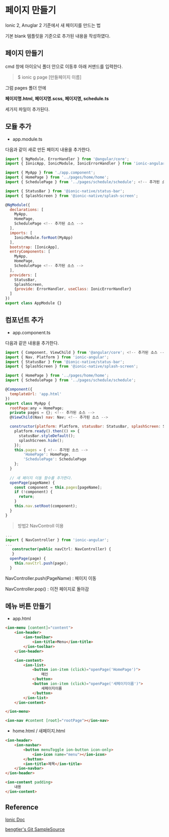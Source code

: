 # 페이지 만들기

Ionic 2, Anuglar 2 기준에서 새 페이지를 만드는 법

기본 blank 템플릿을 기준으로 추가된 내용을 작성하였다.



## 페이지 만들기

cmd 창에 아이오닉 폴더 안으로 이동후 아래 커맨드를 입력한다.

> $ ionic g page [만들페이지 이름]



그럼 pages 폴더 안에

**페이지명.html, 페이지명.scss, 페이지명, schedule.ts**

세가지 파일이 추가된다.

## 모듈 추가

- app.module.ts

다음과 같이 새로 만든 페이지 내용을 추가한다.

````javascript
import { NgModule, ErrorHandler } from '@angular/core';
import { IonicApp, IonicModule, IonicErrorHandler } from 'ionic-angular';

import { MyApp } from './app.component';
import { HomePage } from '../pages/home/home';
import { SchedulePage } from '../pages/schedule/schedule'; <!-- 추가된 소스 -->

import { StatusBar } from '@ionic-native/status-bar';
import { SplashScreen } from '@ionic-native/splash-screen';

@NgModule({
  declarations: [
    MyApp,
    HomePage,
    SchedulePage <!-- 추가된 소스 -->
  ],
  imports: [
    IonicModule.forRoot(MyApp)
  ],
  bootstrap: [IonicApp],
  entryComponents: [
    MyApp,
    HomePage,
    SchedulePage <!-- 추가된 소스 -->
  ],
  providers: [
    StatusBar,
    SplashScreen,
    {provide: ErrorHandler, useClass: IonicErrorHandler}
  ]
})
export class AppModule {}
````

## 컴포넌트 추가

- app.component.ts 

다음과 같은 내용을 추가한다.

````javascript
import { Component, ViewChild } from '@angular/core'; <!-- 추가된 소스 -->
import { Nav, Platform } from 'ionic-angular';
import { StatusBar } from '@ionic-native/status-bar';
import { SplashScreen } from '@ionic-native/splash-screen';

import { HomePage } from '../pages/home/home';
import { SchedulePage } from '../pages/schedule/schedule';

@Component({
  templateUrl: 'app.html'
})
export class MyApp {
  rootPage:any = HomePage;
  private pages = {}; <!-- 추가된 소스 -->
  @ViewChild(Nav) nav: Nav; <!-- 추가된 소스 -->

  constructor(platform: Platform, statusBar: StatusBar, splashScreen: SplashScreen) {
    platform.ready().then(() => {
      statusBar.styleDefault();
      splashScreen.hide();
    });
    this.pages = { <!-- 추가된 소스 -->
        'HomePage': HomePage,
        'SchedulePage': SchedulePage
    };
  }
  
  // 새 페이지 이동 함수를 추가한다.
  openPage(pageName) {
    const component = this.pages[pageName];
    if (!component) {
      return;
    }
    this.nav.setRoot(component);
  }
}
````

>  방법2 NavControll 이용

````typescript
...
import { NavController } from 'ionic-angular';
...
   constructor(public navCtrl: NavController) {
   }
  openPage(page) {
    this.navCtrl.push(page);
  }
````

NavController.push(PageName) : 페이지 이동

NavController.pop() : 이전 페이지로 돌아감

## 메뉴 버튼 만들기

- app.html

````html
<ion-menu [content]="content">
    <ion-header>
        <ion-toolbar>
            <ion-title>Menu</ion-title>
        </ion-toolbar>
    </ion-header>

    <ion-content>
        <ion-list>
            <button ion-item (click)="openPage('HomePage')">
                메인
            </button>
            <button ion-item (click)="openPage('새페이지이름')">
                새페이지이름
            </button>
        </ion-list>
    </ion-content>

</ion-menu>

<ion-nav #content [root]="rootPage"></ion-nav>
````





- home.html / 새페이지.html

````html
<ion-header>
    <ion-navbar>
        <button menuToggle ion-button icon-only>
            <ion-icon name="menu"></ion-icon>
        </button>
        <ion-title>제목</ion-title>
    </ion-navbar>
</ion-header>

<ion-content padding>
	내용
</ion-content>
````



## Reference

[Ionic Doc](http://ionicframework.com/docs/components/#loading)

[bengtler's Git SampleSource]([https://github.com/angularjs-de/ionic2-pizza-service853](https://github.com/angularjs-de/ionic2-pizza-service))